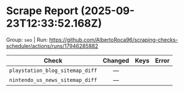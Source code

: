 # Scrape Report (2025-09-23T12:33:52.168Z)

Group: `seo`  |  Run: https://github.com/AlbertoRoca96/scraping-checks-scheduler/actions/runs/17946285882

| Check | Changed | Keys | Error |
|---|:---:|:--|:--|
| `playstation_blog_sitemap_diff` | — |  |  |
| `nintendo_us_news_sitemap_diff` | — |  |  |
